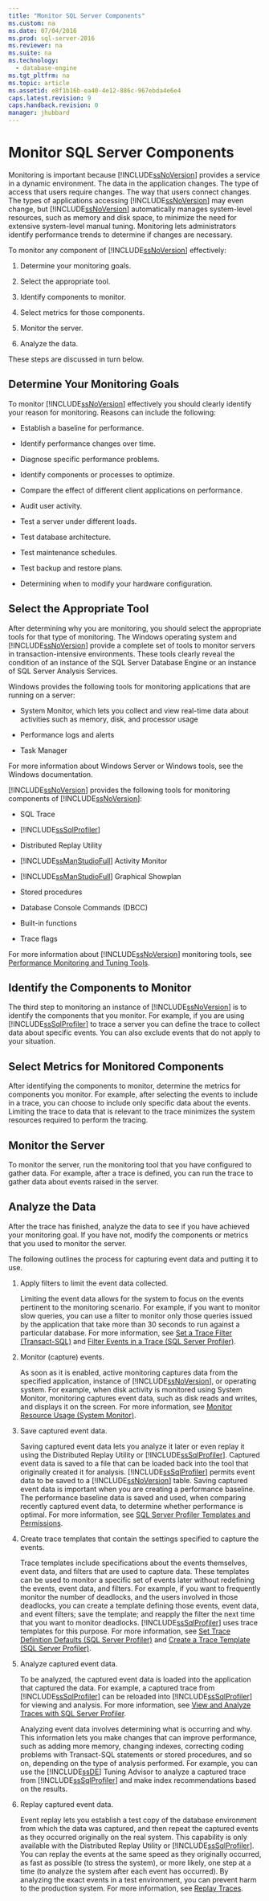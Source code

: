 ```yaml
---
title: "Monitor SQL Server Components"
ms.custom: na
ms.date: 07/04/2016
ms.prod: sql-server-2016
ms.reviewer: na
ms.suite: na
ms.technology: 
  - database-engine
ms.tgt_pltfrm: na
ms.topic: article
ms.assetid: e8f1b16b-ea40-4e12-886c-967ebda4e6e4
caps.latest.revision: 9
caps.handback.revision: 0
manager: jhubbard
---
```

# Monitor SQL Server Components
Monitoring is important because [!INCLUDE[ssNoVersion](../../Topics/TopicNameContainA/tokens/ssNoVersion_md.md)] provides a service in a dynamic environment. The data in the application changes. The type of access that users require changes. The way that users connect changes. The types of applications accessing [!INCLUDE[ssNoVersion](../../Topics/TopicNameContainA/tokens/ssNoVersion_md.md)] may even change, but [!INCLUDE[ssNoVersion](../../Topics/TopicNameContainA/tokens/ssNoVersion_md.md)] automatically manages system-level resources, such as memory and disk space, to minimize the need for extensive system-level manual tuning. Monitoring lets administrators identify performance trends to determine if changes are necessary.  
  
 To monitor any component of [!INCLUDE[ssNoVersion](../../Topics/TopicNameContainA/tokens/ssNoVersion_md.md)] effectively:  
  
1.  Determine your monitoring goals.  
  
2.  Select the appropriate tool.  
  
3.  Identify components to monitor.  
  
4.  Select metrics for those components.  
  
5.  Monitor the server.  
  
6.  Analyze the data.  
  
 These steps are discussed in turn below.  
  
## Determine Your Monitoring Goals  
 To monitor [!INCLUDE[ssNoVersion](../../Topics/TopicNameContainA/tokens/ssNoVersion_md.md)] effectively you should clearly identify your reason for monitoring. Reasons can include the following:  
  
-   Establish a baseline for performance.  
  
-   Identify performance changes over time.  
  
-   Diagnose specific performance problems.  
  
-   Identify components or processes to optimize.  
  
-   Compare the effect of different client applications on performance.  
  
-   Audit user activity.  
  
-   Test a server under different loads.  
  
-   Test database architecture.  
  
-   Test maintenance schedules.  
  
-   Test backup and restore plans.  
  
-   Determining when to modify your hardware configuration.  
  
## Select the Appropriate Tool  
 After determining why you are monitoring, you should select the appropriate tools for that type of monitoring. The Windows operating system and [!INCLUDE[ssNoVersion](../../Topics/TopicNameContainA/tokens/ssNoVersion_md.md)] provide a complete set of tools to monitor servers in transaction-intensive environments. These tools clearly reveal the condition of an instance of the SQL Server Database Engine or an instance of SQL Server Analysis Services.  
  
 Windows provides the following tools for monitoring applications that are running on a server:  
  
-   System Monitor, which lets you collect and view real-time data about activities such as memory, disk, and processor usage  
  
-   Performance logs and alerts  
  
-   Task Manager  
  
 For more information about Windows Server or Windows tools, see the Windows documentation.  
  
 [!INCLUDE[ssNoVersion](../../Topics/TopicNameContainA/tokens/ssNoVersion_md.md)] provides the following tools for monitoring components of [!INCLUDE[ssNoVersion](../../Topics/TopicNameContainA/tokens/ssNoVersion_md.md)]:  
  
-   SQL Trace  
  
-   [!INCLUDE[ssSqlProfiler](../../Topics/TopicNameContainA/tokens/ssSqlProfiler_md.md)]  
  
-   Distributed Replay Utility  
  
-   [!INCLUDE[ssManStudioFull](../../Topics/TopicNameContainA/tokens/ssManStudioFull_md.md)] Activity Monitor  
  
-   [!INCLUDE[ssManStudioFull](../../Topics/TopicNameContainA/tokens/ssManStudioFull_md.md)] Graphical Showplan  
  
-   Stored procedures  
  
-   Database Console Commands (DBCC)  
  
-   Built-in functions  
  
-   Trace flags  
  
 For more information about [!INCLUDE[ssNoVersion](../../Topics/TopicNameContainA/tokens/ssNoVersion_md.md)] monitoring tools, see [Performance Monitoring and Tuning Tools](../../Topics/TopicNameNotContainA/Performance-Monitoring-and-Tuning-Tools.md).  
  
## Identify the Components to Monitor  
 The third step to monitoring an instance of [!INCLUDE[ssNoVersion](../../Topics/TopicNameContainA/tokens/ssNoVersion_md.md)] is to identify the components that you monitor. For example, if you are using [!INCLUDE[ssSqlProfiler](../../Topics/TopicNameContainA/tokens/ssSqlProfiler_md.md)] to trace a server you can define the trace to collect data about specific events. You can also exclude events that do not apply to your situation.  
  
## Select Metrics for Monitored Components  
 After identifying the components to monitor, determine the metrics for components you monitor. For example, after selecting the events to include in a trace, you can choose to include only specific data about the events. Limiting the trace to data that is relevant to the trace minimizes the system resources required to perform the tracing.  
  
## Monitor the Server  
 To monitor the server, run the monitoring tool that you have configured to gather data. For example, after a trace is defined, you can run the trace to gather data about events raised in the server.  
  
## Analyze the Data  
 After the trace has finished, analyze the data to see if you have achieved your monitoring goal. If you have not, modify the components or metrics that you used to monitor the server.  
  
 The following outlines the process for capturing event data and putting it to use.  
  
1.  Apply filters to limit the event data collected.  
  
     Limiting the event data allows for the system to focus on the events pertinent to the monitoring scenario. For example, if you want to monitor slow queries, you can use a filter to monitor only those queries issued by the application that take more than 30 seconds to run against a particular database. For more information, see [Set a Trace Filter (Transact-SQL)](../../Topics/TopicNameContainA/Set-a-Trace-Filter--Transact-SQL-.md) and [Filter Events in a Trace (SQL Server Profiler)](../../Topics/TopicNameContainA/Filter-Events-in-a-Trace--SQL-Server-Profiler-.md).  
  
2.  Monitor (capture) events.  
  
     As soon as it is enabled, active monitoring captures data from the specified application, instance of [!INCLUDE[ssNoVersion](../../Topics/TopicNameContainA/tokens/ssNoVersion_md.md)], or operating system. For example, when disk activity is monitored using System Monitor, monitoring captures event data, such as disk reads and writes, and displays it on the screen. For more information, see [Monitor Resource Usage (System Monitor)](../../Topics/TopicNameNotContainA/Monitor-Resource-Usage--System-Monitor-.md).  
  
3.  Save captured event data.  
  
     Saving captured event data lets you analyze it later or even replay it using the Distributed Replay Utility or [!INCLUDE[ssSqlProfiler](../../Topics/TopicNameContainA/tokens/ssSqlProfiler_md.md)]. Captured event data is saved to a file that can be loaded back into the tool that originally created it for analysis. [!INCLUDE[ssSqlProfiler](../../Topics/TopicNameContainA/tokens/ssSqlProfiler_md.md)] permits event data to be saved to a [!INCLUDE[ssNoVersion](../../Topics/TopicNameContainA/tokens/ssNoVersion_md.md)] table. Saving captured event data is important when you are creating a performance baseline. The performance baseline data is saved and used, when comparing recently captured event data, to determine whether performance is optimal. For more information, see [SQL Server Profiler Templates and Permissions](../../Topics/TopicNameNotContainA/SQL-Server-Profiler-Templates-and-Permissions.md).  
  
4.  Create trace templates that contain the settings specified to capture the events.  
  
     Trace templates include specifications about the events themselves, event data, and filters that are used to capture data. These templates can be used to monitor a specific set of events later without redefining the events, event data, and filters. For example, if you want to frequently monitor the number of deadlocks, and the users involved in those deadlocks, you can create a template defining those events, event data, and event filters; save the template; and reapply the filter the next time that you want to monitor deadlocks. [!INCLUDE[ssSqlProfiler](../../Topics/TopicNameContainA/tokens/ssSqlProfiler_md.md)] uses trace templates for this purpose. For more information, see [Set Trace Definition Defaults (SQL Server Profiler)](../../Topics/TopicNameNotContainA/Set-Trace-Definition-Defaults--SQL-Server-Profiler-.md) and [Create a Trace Template (SQL Server Profiler)](../../Topics/TopicNameContainA/Create-a-Trace-Template--SQL-Server-Profiler-.md).  
  
5.  Analyze captured event data.  
  
     To be analyzed, the captured event data is loaded into the application that captured the data. For example, a captured trace from [!INCLUDE[ssSqlProfiler](../../Topics/TopicNameContainA/tokens/ssSqlProfiler_md.md)] can be reloaded into [!INCLUDE[ssSqlProfiler](../../Topics/TopicNameContainA/tokens/ssSqlProfiler_md.md)] for viewing and analysis. For more information, see [View and Analyze Traces with SQL Server Profiler](../../Topics/TopicNameNotContainA/View-and-Analyze-Traces-with-SQL-Server-Profiler.md).  
  
     Analyzing event data involves determining what is occurring and why. This information lets you make changes that can improve performance, such as adding more memory, changing indexes, correcting coding problems with Transact-SQL statements or stored procedures, and so on, depending on the type of analysis performed. For example, you can use the [!INCLUDE[ssDE](../../Topics/TopicNameContainA/tokens/ssDE_md.md)] Tuning Advisor to analyze a captured trace from [!INCLUDE[ssSqlProfiler](../../Topics/TopicNameContainA/tokens/ssSqlProfiler_md.md)] and make index recommendations based on the results.  
  
6.  Replay captured event data.  
  
     Event replay lets you establish a test copy of the database environment from which the data was captured, and then repeat the captured events as they occurred originally on the real system. This capability is only available with the Distributed Replay Utility or [!INCLUDE[ssSqlProfiler](../../Topics/TopicNameContainA/tokens/ssSqlProfiler_md.md)]. You can replay the events at the same speed as they originally occurred, as fast as possible (to stress the system), or more likely, one step at a time (to analyze the system after each event has occurred). By analyzing the exact events in a test environment, you can prevent harm to the production system. For more information, see [Replay Traces](../../Topics/TopicNameNotContainA/Replay-Traces.md).